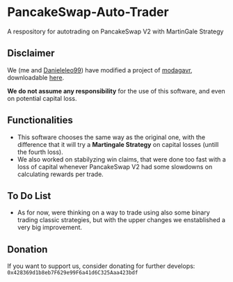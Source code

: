 # PancakeSwap-Auto-Trader
A respository for autotrading on PancakeSwap V2 with MartinGale Strategy

## Disclaimer
We (me and [Danieleleo99](https://github.com/Danieleleo99)) have modified a project of [modagavr](https://github.com/modagavr), downloadable [here](https://github.com/modagavr/pancakeswap-prediction-winner).

**We do not assume any responsibility** for the use of this software, and even on potential capital loss.

## Functionalities
* This software chooses the same way as the original one, with the difference that it will try a **Martingale Strategy** on capital losses (untill the fourth loss).
* We also worked on stabilyzing win claims, that were done too fast with a loss of capital whenever PancakeSwap V2 had some slowdowns on calculating rewards per trade.

## To Do List
* As for now, were thinking on a way to trade using also some binary trading classic strategies, but with the upper changes we enstablished a very big improvement.

## Donation
If you want to support us, consider donating for further develops:
`0x428369d1b8eb7F629e99F6a41d6C325Aaa423bdf`
